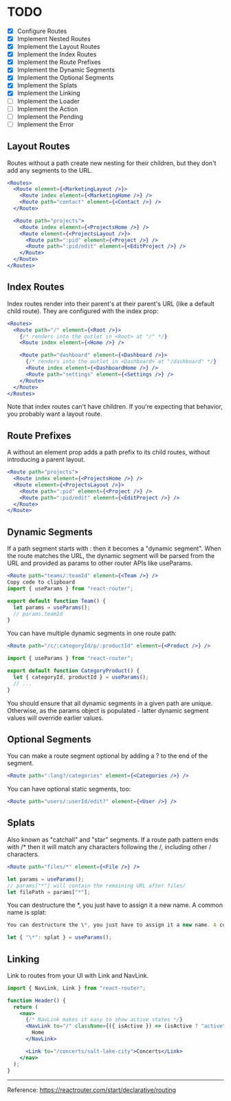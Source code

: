 # TODO

- [x] Configure Routes
- [x] Implement Nested Routes
- [x] Implement the Layout Routes
- [x] Implement the Index Routes
- [x] Implement the Route Prefixes
- [x] Implement the Dynamic Segments
- [x] Implement the Optional Segments
- [x] Implement the Splats
- [x] Implement the Linking
- [ ] Implement the Loader
- [ ] Implement the Action
- [ ] Implement the Pending
- [ ] Implement the Error

## Layout Routes

Routes without a path create new nesting for their children, but they don't add any segments to the URL.

```jsx
<Routes>
  <Route element={<MarketingLayout />}>
    <Route index element={<MarketingHome />} />
    <Route path="contact" element={<Contact />} />
  </Route>

  <Route path="projects">
    <Route index element={<ProjectsHome />} />
    <Route element={<ProjectsLayout />}>
      <Route path=":pid" element={<Project />} />
      <Route path=":pid/edit" element={<EditProject />} />
    </Route>
  </Route>
</Routes>
```

## Index Routes

Index routes render into their parent's <Outlet/> at their parent's URL (like a default child route). They are configured with the index prop:

```jsx
<Routes>
  <Route path="/" element={<Root />}>
    {/* renders into the outlet in <Root> at "/" */}
    <Route index element={<Home />} />

    <Route path="dashboard" element={<Dashboard />}>
      {/* renders into the outlet in <Dashboard> at "/dashboard" */}
      <Route index element={<DashboardHome />} />
      <Route path="settings" element={<Settings />} />
    </Route>
  </Route>
</Routes>
```

Note that index routes can't have children. If you're expecting that behavior, you probably want a layout route.

## Route Prefixes

A <Route path> without an element prop adds a path prefix to its child routes, without introducing a parent layout.

```jsx
<Route path="projects">
  <Route index element={<ProjectsHome />} />
  <Route element={<ProjectsLayout />}>
    <Route path=":pid" element={<Project />} />
    <Route path=":pid/edit" element={<EditProject />} />
  </Route>
</Route>
```

## Dynamic Segments

If a path segment starts with : then it becomes a "dynamic segment". When the route matches the URL, the dynamic segment will be parsed from the URL and provided as params to other router APIs like useParams.

```jsx
<Route path="teams/:teamId" element={<Team />} />
Copy code to clipboard
import { useParams } from "react-router";

export default function Team() {
  let params = useParams();
  // params.teamId
}
```

You can have multiple dynamic segments in one route path:

```jsx
<Route path="/c/:categoryId/p/:productId" element={<Product />} />
```

```jsx
import { useParams } from "react-router";

export default function CategoryProduct() {
  let { categoryId, productId } = useParams();
  // ...
}
```

You should ensure that all dynamic segments in a given path are unique. Otherwise, as the params object is populated - latter dynamic segment values will override earlier values.

## Optional Segments

You can make a route segment optional by adding a ? to the end of the segment.

```jsx
<Route path=":lang?/categories" element={<Categories />} />
```

You can have optional static segments, too:

```jsx
<Route path="users/:userId/edit?" element={<User />} />
```

## Splats

Also known as "catchall" and "star" segments. If a route path pattern ends with /\* then it will match any characters following the /, including other / characters.

```jsx
<Route path="files/*" element={<File />} />
```

```jsx
let params = useParams();
// params["*"] will contain the remaining URL after files/
let filePath = params["*"];
```

You can destructure the \*, you just have to assign it a new name. A common name is splat:

```jsx
You can destructure the \*, you just have to assign it a new name. A common name is splat:

let { "\*": splat } = useParams();
```

## Linking

Link to routes from your UI with Link and NavLink.

```jsx
import { NavLink, Link } from "react-router";

function Header() {
  return (
    <nav>
      {/* NavLink makes it easy to show active states */}
      <NavLink to="/" className={({ isActive }) => (isActive ? "active" : "")}>
        Home
      </NavLink>

      <Link to="/concerts/salt-lake-city">Concerts</Link>
    </nav>
  );
}
```

---

Reference: https://reactrouter.com/start/declarative/routing
